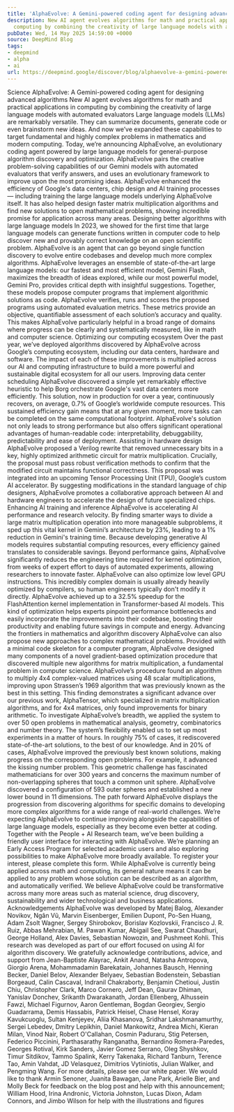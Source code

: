 ```yaml
---
title: 'AlphaEvolve: A Gemini-powered coding agent for designing advanced algorithms'
description: New AI agent evolves algorithms for math and practical applications in
  computing by combining the creativity of large language models with automated evaluators
pubDate: Wed, 14 May 2025 14:59:00 +0000
source: DeepMind Blog
tags:
- deepmind
- alpha
- ai
url: https://deepmind.google/discover/blog/alphaevolve-a-gemini-powered-coding-agent-for-designing-advanced-algorithms/
---
```


Science
AlphaEvolve: A Gemini-powered coding agent for designing advanced algorithms
New AI agent evolves algorithms for math and practical applications in computing by combining the creativity of large language models with automated evaluators
Large language models (LLMs) are remarkably versatile. They can summarize documents, generate code or even brainstorm new ideas. And now we’ve expanded these capabilities to target fundamental and highly complex problems in mathematics and modern computing.
Today, we’re announcing AlphaEvolve, an evolutionary coding agent powered by large language models for general-purpose algorithm discovery and optimization. AlphaEvolve pairs the creative problem-solving capabilities of our Gemini models with automated evaluators that verify answers, and uses an evolutionary framework to improve upon the most promising ideas.
AlphaEvolve enhanced the efficiency of Google's data centers, chip design and AI training processes — including training the large language models underlying AlphaEvolve itself. It has also helped design faster matrix multiplication algorithms and find new solutions to open mathematical problems, showing incredible promise for application across many areas.
Designing better algorithms with large language models
In 2023, we showed for the first time that large language models can generate functions written in computer code to help discover new and provably correct knowledge on an open scientific problem. AlphaEvolve is an agent that can go beyond single function discovery to evolve entire codebases and develop much more complex algorithms.
AlphaEvolve leverages an ensemble of state-of-the-art large language models: our fastest and most efficient model, Gemini Flash, maximizes the breadth of ideas explored, while our most powerful model, Gemini Pro, provides critical depth with insightful suggestions. Together, these models propose computer programs that implement algorithmic solutions as code.
AlphaEvolve verifies, runs and scores the proposed programs using automated evaluation metrics. These metrics provide an objective, quantifiable assessment of each solution’s accuracy and quality. This makes AlphaEvolve particularly helpful in a broad range of domains where progress can be clearly and systematically measured, like in math and computer science.
Optimizing our computing ecosystem
Over the past year, we’ve deployed algorithms discovered by AlphaEvolve across Google’s computing ecosystem, including our data centers, hardware and software. The impact of each of these improvements is multiplied across our AI and computing infrastructure to build a more powerful and sustainable digital ecosystem for all our users.
Improving data center scheduling
AlphaEvolve discovered a simple yet remarkably effective heuristic to help Borg orchestrate Google's vast data centers more efficiently. This solution, now in production for over a year, continuously recovers, on average, 0.7% of Google’s worldwide compute resources. This sustained efficiency gain means that at any given moment, more tasks can be completed on the same computational footprint. AlphaEvolve's solution not only leads to strong performance but also offers significant operational advantages of human-readable code: interpretability, debuggability, predictability and ease of deployment.
Assisting in hardware design
AlphaEvolve proposed a Verilog rewrite that removed unnecessary bits in a key, highly optimized arithmetic circuit for matrix multiplication. Crucially, the proposal must pass robust verification methods to confirm that the modified circuit maintains functional correctness. This proposal was integrated into an upcoming Tensor Processing Unit (TPU), Google’s custom AI accelerator. By suggesting modifications in the standard language of chip designers, AlphaEvolve promotes a collaborative approach between AI and hardware engineers to accelerate the design of future specialized chips.
Enhancing AI training and inference
AlphaEvolve is accelerating AI performance and research velocity. By finding smarter ways to divide a large matrix multiplication operation into more manageable subproblems, it sped up this vital kernel in Gemini’s architecture by 23%, leading to a 1% reduction in Gemini's training time. Because developing generative AI models requires substantial computing resources, every efficiency gained translates to considerable savings. Beyond performance gains, AlphaEvolve significantly reduces the engineering time required for kernel optimization, from weeks of expert effort to days of automated experiments, allowing researchers to innovate faster.
AlphaEvolve can also optimize low level GPU instructions. This incredibly complex domain is usually already heavily optimized by compilers, so human engineers typically don't modify it directly. AlphaEvolve achieved up to a 32.5% speedup for the FlashAttention kernel implementation in Transformer-based AI models. This kind of optimization helps experts pinpoint performance bottlenecks and easily incorporate the improvements into their codebase, boosting their productivity and enabling future savings in compute and energy.
Advancing the frontiers in mathematics and algorithm discovery
AlphaEvolve can also propose new approaches to complex mathematical problems. Provided with a minimal code skeleton for a computer program, AlphaEvolve designed many components of a novel gradient-based optimization procedure that discovered multiple new algorithms for matrix multiplication, a fundamental problem in computer science.
AlphaEvolve’s procedure found an algorithm to multiply 4x4 complex-valued matrices using 48 scalar multiplications, improving upon Strassen’s 1969 algorithm that was previously known as the best in this setting. This finding demonstrates a significant advance over our previous work, AlphaTensor, which specialized in matrix multiplication algorithms, and for 4x4 matrices, only found improvements for binary arithmetic.
To investigate AlphaEvolve’s breadth, we applied the system to over 50 open problems in mathematical analysis, geometry, combinatorics and number theory. The system’s flexibility enabled us to set up most experiments in a matter of hours. In roughly 75% of cases, it rediscovered state-of-the-art solutions, to the best of our knowledge.
And in 20% of cases, AlphaEvolve improved the previously best known solutions, making progress on the corresponding open problems. For example, it advanced the kissing number problem. This geometric challenge has fascinated mathematicians for over 300 years and concerns the maximum number of non-overlapping spheres that touch a common unit sphere. AlphaEvolve discovered a configuration of 593 outer spheres and established a new lower bound in 11 dimensions.
The path forward
AlphaEvolve displays the progression from discovering algorithms for specific domains to developing more complex algorithms for a wide range of real-world challenges. We’re expecting AlphaEvolve to continue improving alongside the capabilities of large language models, especially as they become even better at coding.
Together with the People + AI Research team, we’ve been building a friendly user interface for interacting with AlphaEvolve. We’re planning an Early Access Program for selected academic users and also exploring possibilities to make AlphaEvolve more broadly available. To register your interest, please complete this form.
While AlphaEvolve is currently being applied across math and computing, its general nature means it can be applied to any problem whose solution can be described as an algorithm, and automatically verified. We believe AlphaEvolve could be transformative across many more areas such as material science, drug discovery, sustainability and wider technological and business applications.
Acknowledgements
AlphaEvolve was developed by Matej Balog, Alexander Novikov, Ngân Vũ, Marvin Eisenberger, Emilien Dupont, Po-Sen Huang, Adam Zsolt Wagner, Sergey Shirobokov, Borislav Kozlovskii, Francisco J. R. Ruiz, Abbas Mehrabian, M. Pawan Kumar, Abigail See, Swarat Chaudhuri, George Holland, Alex Davies, Sebastian Nowozin, and Pushmeet Kohli. This research was developed as part of our effort focused on using AI for algorithm discovery.
We gratefully acknowledge contributions, advice, and support from Jean-Baptiste Alayrac, Ankit Anand, Natasha Antropova, Giorgio Arena, Mohammadamin Barekatain, Johannes Bausch, Henning Becker, Daniel Belov, Alexander Belyaev, Sebastian Bodenstein, Sebastian Borgeaud, Calin Cascaval, Indranil Chakraborty, Benjamin Chetioui, Justin Chiu, Christopher Clark, Marco Cornero, Jeff Dean, Gaurav Dhiman, Yanislav Donchev, Srikanth Dwarakanath, Jordan Ellenberg, Alhussein Fawzi, Michael Figurnov, Aaron Gentleman, Bogdan Georgiev, Sergio Guadarrama, Demis Hassabis, Patrick Heisel, Chase Hensel, Koray Kavukcuoglu, Sultan Kenjeyev, Aliia Khasanova, Sridhar Lakshmanamurthy, Sergei Lebedev, Dmitry Lepikhin, Daniel Mankowitz, Andrea Michi, Kieran Milan, Vinod Nair, Robert O'Callahan, Cosmin Paduraru, Stig Petersen, Federico Piccinini, Parthasarathy Ranganatha, Bernardino Romera-Paredes, Georges Rotival, Kirk Sanders, Javier Gomez Serrano, Oleg Shyshkov, Timur Sitdikov, Tammo Spalink, Kerry Takenaka, Richard Tanburn, Terence Tao, Amin Vahdat, JD Velasquez, Dimitrios Vytiniotis, Julian Walker, and Pengming Wang. For more details, please see our white paper.
We would like to thank Armin Senoner, Juanita Bawagan, Jane Park, Arielle Bier, and Molly Beck for feedback on the blog post and help with this announcement; William Hood, Irina Andronic, Victoria Johnston, Lucas Dixon, Adam Connors, and Jimbo Wilson for help with the illustrations and figures